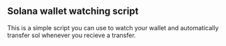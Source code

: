 ## Solana wallet watching script

This is a simple script you can use to watch your wallet and automatically transfer sol whenever you recieve a transfer.
